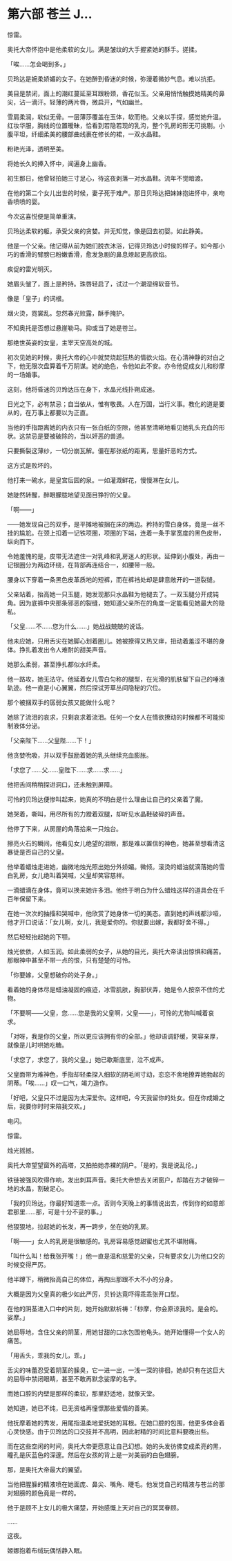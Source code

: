 # 第六部 苍兰 J…

惊雷。

奥托大帝怀抱中是他柔软的女儿。满是皱纹的大手握紧她的酥手。搓揉。

「唉……怎会喝到多。」

贝玲达是婉柔娇媚的女子。在她醉到昏迷的时候，弥漫着微妙气息。难以抗拒。

美目是禁闭，面上的潮红蔓延至耳跟粉颈，香花似玉。父亲用悄悄触摸她精美的鼻尖，沾一滴汗。轻薄的两片唇，微启开，气如幽兰。

雪肩柔润，软似无骨。一层薄莎覆盖在玉体，软而艳。父亲以手探，感觉她升温。红妆华服，胸线的位置暧昧，恰看到若隐若现的乳沟，整个乳房的形无可挑剔。小腹平坦，纤细柔美的腰部曲线裹在修长的裙，一双水晶鞋。

粉艳光泽，透明至美。

将她长久的捧入怀中，闻遍身上幽香。

初生那日，他曾轻拍她三寸足心，待这夜剥落一对水晶鞋。流年不觉暗渡。

在他的第二个女儿出世的时候，妻子死于难产。那日贝玲达把妹妹抱进怀中，亲吻香喷喷的婴。

今次这喜悦便是简单重演。

贝玲达柔软的躯，承受父亲的贪婪。并无知觉，像是回去初婴。如此静美。

他是一个父亲。他记得从前为她们脱衣沐浴，记得贝玲达小时侯的样子。如今那小巧的香滑的臂膀已粉嫩香滑，愈发急剧的鼻息燎起更高欲焰。

疾促的雷光明灭。

她眉头皱了，面上是矜持。珠唇轻启了，试过一个潮湿绵软音节。

像是「皇子」的词根。

烟火烫，霓裳乱。忽然春光败露，酥手掩护。

不知奥托是否想过悬崖勒马。抑或当了她是苍兰。

那绝世英姿的女皇，主宰天空高处的城。

初次见她的时候，奥托大帝的心中就焚烧起狂热的情欲火焰。在心清神静的对白之下，他无限次盘算着千万阴谋。她的绝色，令他如此不安。亦令他促成女儿和桫摩的一场婚事。

这刻，他将昏迷的贝玲达压在身下，水晶光线扑朔成迷。

日光之下，必有禁忌；自当依从，惟有敬畏。人在万国，当行义事。教化的道是要从的，在万事上都要以为正直。

当他的手指距离她的内衣只有一张白纸的空隙，他甚至清晰地看见她乳头充血的形状。这禁忌是要被破除的，当以奸恶的兽道。

只要撕裂这薄纱，一切分崩瓦解。僵在那张纸的距离，思量奸恶的方式。

这方式是败坏的。

他打来一碗水，是皇宫后园的泉。一如灌溉鲜花，慢慢淋在女儿。

她陡然转醒，醉眼朦胧地望见面目狰狞的父皇。

「啊——」

——她发现自己的双手，是平摊地被捆在床的两边。矜持的雪白身体，竟是一丝不挂的尴尬。在颈上扣着一记铁项圈，项圈的下端，连着一条手掌宽度的黑色皮带，纵向而下。

令她羞愧的是，皮带无法遮住一对乳峰和乳房迷人的形状。延伸到小腹处，再由一记银圈分为两边环绕，在背部再连结合一，如腰带一般。

腰身以下穿着一条黑色皮革质地的短裤，而在裤裆处却是肆意敞开的一道裂缝。

父亲站着，抬高她一只玉腿，她发现那只水晶鞋为他褪去了。一双玉腿分开成钝角。因为底裤中央那条邪恶的裂缝，她知道父亲所在的角度一定能看见她最大的隐私。

「父皇……不……您为什么……」她战战兢兢的说话。

他未应她，只用舌尖在她脚心划着圈儿。她被撩得又热又痒，扭动着羞涩不堪的身体。挣扎着发出令人难耐的甜美声音。

她那么柔弱，甚至挣扎都似水纤柔。

他一路攻，她无法守。他延着女儿雪白匀称的腿型，在光滑的肌肤留下自己的唾液轨迹。他一直是小心翼翼，然后探试芳草丛间隐秘的穴位。

那个被捆双手的孱弱女孩又能做什么呢？

她除了流泪的哀求，只剩哀求着流泪。任何一个女人在情欲撩动的时候都不可能抑制液体分泌。

「父亲陛下……父皇陛……下！」

他贪婪吮吸，并以双手鼓励着她的乳头继续充血膨胀。

「求您了……父……皇陛下……求……求……」

他把舌间稍稍探进洞口，还未触到屏障。

可怜的贝玲达便惨叫起来，她真的不明白是什么理由让自己的父亲着了魔。

她哭着，嘶叫，用尽所有的力蹬着双腿，却听见水晶鞋破碎的声音。

他停了下来，从房屋的角落拾来一只烛台。

擦亮火石的瞬间，他看见女儿绝望的泪眼，那是难以置信的神色，她甚至想看清这暴徒是否自己的父皇。

他举着蜡烛走进她，幽微地烛光照出她分外娇媚。微倾。滚烫的蜡油就滴落她的雪白乳房，女儿绝叫着哭喊，父皇却笑容慈祥。

一滴蜡滴在身体，竟可以换来她许多泪。他终于明白为什么蜡烛这样的道具会在千百年保留下来。

在她一次次的抽搐和哭喊中，他欣赏了她身体一切的美态。直到她的声线都沙哑，他才开口说话：「女儿啊，女儿，我是爱你的。你就要出嫁，我都好舍不得。」

然后轻轻抬起她的下颚。

烛光依依，人如玉润。如此柔弱的女子，从她的目光，奥托大帝读出惊惧和痛苦。那眼神中甚至不带一点的恨，只有楚楚的可怜。

「你要嫁，父皇想破你的处子身。」

看着她的身体尽是蜡油凝固的痕迹，冰雪肌肤，胸部伏弄，她是令人按奈不住的尤物。

「不要啊——父皇，您……您是我的父皇啊，父皇——」，可怜的尤物叫喊着哀求。

「对呀，我是你的父皇，所以更应该拥有你的全部。」他却语调舒缓，笑容亲厚，就像是儿时哄她吃糖。

「求您了，求您了，我的父皇。」她已歇斯底里，泣不成声。

父皇面带为难神色，手指却轻柔探入细软的阴毛间寸动，恋恋不舍地撩弄她勃起的阴蒂。「唉……」叹一口气，竭力造作。

「好吧，父皇只不过是因为太深爱你。这样吧，今天我留你的处女。但在你成婚之后，我要你时时来陪我交欢。」

电闪。

惊雷。

烛光摇撼。

奥托大帝望望窗外的高塔，又拍拍她赤裸的阴户。「是的，我是说乱伦。」

铁链被强风吹得作响，发出刺耳声音。奥托大帝想去关闭窗户，却踏在方才破碎一地的水晶，割破足心。

「我的贝玲达，你最好知道乖一点。否则今天晚上的事情说出去，传到你的如意郎君那里……那，可是十分不妥的事。」

他狠狠地，拉起她的长发，再一跨步，坐在她的乳房。

「啊——」女人的乳房是很敏感的。乳房容易感觉甜蜜也尤其不堪附痛。

「叫什么叫！给我张开嘴！」他一直是温和慈爱的父亲，只有要求女儿为他口交的时候变得严厉。

他半蹲下，稍微抬高自己的体位，再掏出那跟不大不小的分身。

大概是因为父皇真的极少如此严厉，贝铃达竟吓得乖乖张开口型。

在他的阴茎进入口中的片刻，她开始默默祈祷：「桫摩，你会原谅我的。是会的。娑摩。」

她屈辱地，含住父亲的阴茎，用她甘甜的口水包围他龟头。她开始懂得一个女人的痛苦。

「用舌头，乖我的女儿，乖。」

舌尖的味蕾忍受着阴茎的臊臭，它一进一出，一浅一深的徘徊，她却只有在这巨大的屈辱中禁闭眼睛，甚至不敢再默念娑摩的名字。

而她口腔的内壁是那样的柔软，那里舒适地，就像天堂。

她知道，她已不纯，已无资格再憧憬那些爱情的善美。

他抚摩着她的秀发，用尾指温柔地爱抚她的耳根。在她口腔的包围，他更多体会着心灵快感。由于贝玲达的口交技并不高明，因此射精的时间比意料要晚出些。

而在这些空闲的时间，奥托大帝更愿意让自己幻想。她的头发彷佛变成柔亮的黑，瞳孔是灰蓝色的深邃。然后在女孩的背上是一对美丽的白色翅膀。

那，是奥托大帝最大的翼望。

当他把腥臊的精液喷在她面庞、鼻尖、嘴角、睫毛。他发觉自己的精液与苍兰的那对翅膀的颜色竟是一样的。

他于是顾不上女儿的极大痛楚，开始感慨上天对自己的冥冥眷顾。

……

这夜。

姬娜抱着布绒玩偶恬静入眠。

